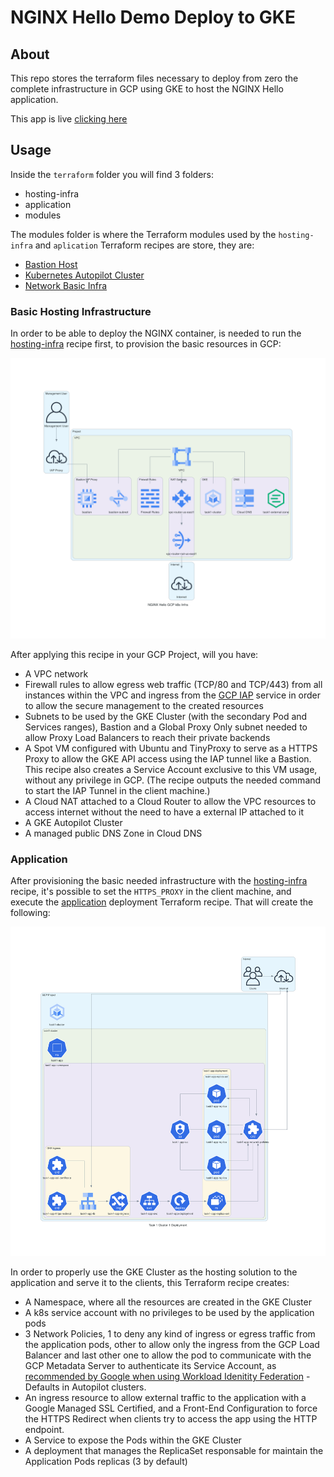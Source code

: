 # NGINX Hello Demo Deploy to GKE

## About

This repo stores the terraform files necessary to deploy from zero the complete infrastructure in GCP using GKE to host the NGINX Hello application.

This app is live [clicking here](https://task1-app.mendanhafranco.com)

## Usage

Inside the ```terraform``` folder you will find 3 folders:

- hosting-infra
- application
- modules

The modules folder is where the Terraform modules used by the ```hosting-infra``` and ```aplication``` Terraform recipes are store, they are:

- [Bastion Host](terraform/modules/bastion-host/README.md)
- [Kubernetes Autopilot Cluster](terraform/modules/k8s-cluster/README.md)
- [Network Basic Infra](terraform/modules/network-basic-infra/README.md)

### Basic Hosting Infrastructure

In order to be able to deploy the NGINX container, is needed to run the [hosting-infra](terraform/hosting-infra/) recipe first, to provision the basic resources in GCP:

![GCP Basic Infra Diagram](docs/nginx_hello_gcp_k8s_infra.png)

After applying this recipe in your GCP Project, will you have:

- A VPC network
- Firewall rules to allow egress web traffic (TCP/80 and TCP/443) from all instances within the VPC and ingress from the [GCP IAP](https://cloud.google.com/iap/docs/concepts-overview) service in order to allow the secure management to the created resources
- Subnets to be used by the GKE Cluster (with the secondary Pod and Services ranges), Bastion and a Global Proxy Only subnet needed to allow Proxy Load Balancers to reach their private backends
- A Spot VM configured with Ubuntu and TinyProxy to serve as a HTTPS Proxy to allow the GKE API access using the IAP tunnel like a Bastion. This recipe also creates a Service Account exclusive to this VM usage, without any privilege in GCP. (The recipe outputs the needed command to start the IAP Tunnel in the client machine.)
- A Cloud NAT attached to a Cloud Router to allow the VPC resources to access internet without the need to have a external IP attached to it
- A GKE Autopilot Cluster
- A managed public DNS Zone in Cloud DNS

### Application

After provisioning the basic needed infrastructure with the [hosting-infra](terraform/hosting-infra/) recipe, it's possible to set the ```HTTPS_PROXY``` in the client machine, and execute the [application](terraform/application/) deployment Terraform recipe. That will create the following:

![Kubernetes Deployment Diagram](docs/task_1_cluster_1_deployment.png)

In order to properly use the GKE Cluster as the hosting solution to the application and serve it to the clients, this Terraform recipe creates:

- A Namespace, where all the resources are created in the GKE Cluster
- A k8s service account with no privileges to be used by the application pods
- 3 Network Policies, 1 to deny any kind of ingress or egress traffic from the application pods, other to allow only the ingress from the GCP Load Balancer and last other one to allow the pod to communicate with the GCP Metadata Server to authenticate its Service Account, as [recommended by Google when using Workload Idenitity Federation](https://cloud.google.com/kubernetes-engine/docs/how-to/network-policy#network-policy-and-workload-identity) - Defaults in Autopilot clusters.
- An ingress resource to allow external traffic to the application with a Google Managed SSL Certified, and a Front-End Configuration to force the HTTPS Redirect when clients try to access the app using the HTTP endpoint.
- A Service to expose the Pods within the GKE Cluster
- A deployment that manages the ReplicaSet responsable for maintain the Application Pods replicas (3 by default)